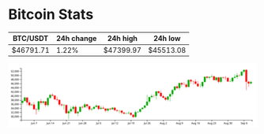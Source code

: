# Bitcoin Stats

BTC/USDT|24h change|24h high|24h low|
|---|---|---|---|
|$46791.71|1.22%|$47399.97|$45513.08|

<img src="./chart.svg">

